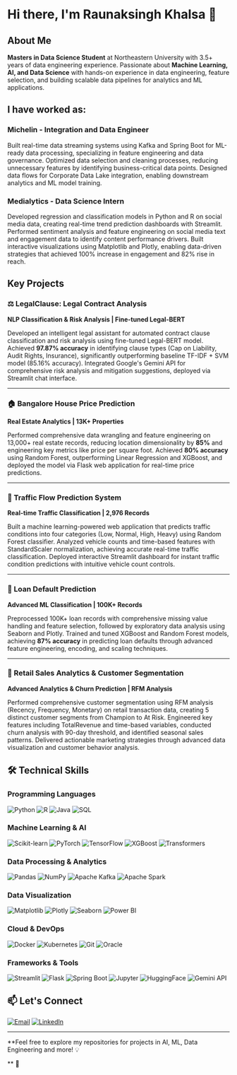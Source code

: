 # Hi there, I'm Raunaksingh Khalsa 👋

## About Me
**Masters in Data Science Student** at Northeastern University with 3.5+ years of data engineering experience. Passionate about **Machine Learning, AI, and Data Science** with hands-on experience in data engineering, feature selection, and building scalable data pipelines for analytics and ML applications.

## I have worked as:

### Michelin - Integration and Data Engineer
Built real-time data streaming systems using Kafka and Spring Boot for ML-ready data processing, specializing in feature engineering and data governance. Optimized data selection and cleaning processes, reducing unnecessary features by identifying business-critical data points. Designed data flows for Corporate Data Lake integration, enabling downstream analytics and ML model training.
### Medialytics - Data Science Intern
Developed regression and classification models in Python and R on social media data, creating real-time trend prediction dashboards with Streamlit. Performed sentiment analysis and feature engineering on social media text and engagement data to identify content performance drivers. Built interactive visualizations using Matplotlib and Plotly, enabling data-driven strategies that achieved 100% increase in engagement and 82% rise in reach.

## Key Projects

### ⚖️ LegalClause: Legal Contract Analysis
**NLP Classification & Risk Analysis | Fine-tuned Legal-BERT**

Developed an intelligent legal assistant for automated contract clause classification and risk analysis using fine-tuned Legal-BERT model. Achieved **97.87% accuracy** in identifying clause types (Cap on Liability, Audit Rights, Insurance), significantly outperforming baseline TF-IDF + SVM model (85.16% accuracy). Integrated Google's Gemini API for comprehensive risk analysis and mitigation suggestions, deployed via Streamlit chat interface.

---

### 🏠 Bangalore House Price Prediction
**Real Estate Analytics | 13K+ Properties**

Performed comprehensive data wrangling and feature engineering on 13,000+ real estate records, reducing location dimensionality by **85%** and engineering key metrics like price per square foot. Achieved **80% accuracy** using Random Forest, outperforming Linear Regression and XGBoost, and deployed the model via Flask web application for real-time price predictions.

---

### 🚦 Traffic Flow Prediction System
**Real-time Traffic Classification | 2,976 Records**

Built a machine learning-powered web application that predicts traffic conditions into four categories (Low, Normal, High, Heavy) using Random Forest classifier. Analyzed vehicle counts and time-based features with StandardScaler normalization, achieving accurate real-time traffic classification. Deployed interactive Streamlit dashboard for instant traffic condition predictions with intuitive vehicle count controls.

---

### 🏦 Loan Default Prediction
**Advanced ML Classification | 100K+ Records**

Preprocessed 100K+ loan records with comprehensive missing value handling and feature selection, followed by exploratory data analysis using Seaborn and Plotly. Trained and tuned XGBoost and Random Forest models, achieving **87% accuracy** in predicting loan defaults through advanced feature engineering, encoding, and scaling techniques.

---

### 🛒 Retail Sales Analytics & Customer Segmentation
**Advanced Analytics & Churn Prediction | RFM Analysis**

Performed comprehensive customer segmentation using RFM analysis (Recency, Frequency, Monetary) on retail transaction data, creating 5 distinct customer segments from Champion to At Risk. Engineered key features including TotalRevenue and time-based variables, conducted churn analysis with 90-day threshold, and identified seasonal sales patterns. Delivered actionable marketing strategies through advanced data visualization and customer behavior analysis.

## 🛠️ Technical Skills

### Programming Languages
![Python](https://img.shields.io/badge/Python-3776AB?style=for-the-badge&logo=python&logoColor=white)
![R](https://img.shields.io/badge/R-276DC3?style=for-the-badge&logo=r&logoColor=white)
![Java](https://img.shields.io/badge/Java-ED8B00?style=for-the-badge&logo=java&logoColor=white)
![SQL](https://img.shields.io/badge/SQL-4479A1?style=for-the-badge&logo=postgresql&logoColor=white)

### Machine Learning & AI
![Scikit-learn](https://img.shields.io/badge/scikit--learn-F7931E?style=for-the-badge&logo=scikit-learn&logoColor=white)
![PyTorch](https://img.shields.io/badge/PyTorch-EE4C2C?style=for-the-badge&logo=pytorch&logoColor=white)
![TensorFlow](https://img.shields.io/badge/TensorFlow-FF6F00?style=for-the-badge&logo=tensorflow&logoColor=white)
![XGBoost](https://img.shields.io/badge/XGBoost-FF6600?style=for-the-badge&logo=xgboost&logoColor=white)
![Transformers](https://img.shields.io/badge/🤗_Transformers-FFD21E?style=for-the-badge)

### Data Processing & Analytics
![Pandas](https://img.shields.io/badge/pandas-150458?style=for-the-badge&logo=pandas&logoColor=white)
![NumPy](https://img.shields.io/badge/numpy-013243?style=for-the-badge&logo=numpy&logoColor=white)
![Apache Kafka](https://img.shields.io/badge/Apache%20Kafka-000?style=for-the-badge&logo=apachekafka)
![Apache Spark](https://img.shields.io/badge/Apache%20Spark-FDEE21?style=for-the-badge&logo=apachespark&logoColor=black)

### Data Visualization
![Matplotlib](https://img.shields.io/badge/Matplotlib-11557c?style=for-the-badge&logo=matplotlib&logoColor=white)
![Plotly](https://img.shields.io/badge/Plotly-239120?style=for-the-badge&logo=plotly&logoColor=white)
![Seaborn](https://img.shields.io/badge/Seaborn-3776AB?style=for-the-badge&logo=seaborn&logoColor=white)
![Power BI](https://img.shields.io/badge/power_bi-F2C811?style=for-the-badge&logo=powerbi&logoColor=black)

### Cloud & DevOps
![Docker](https://img.shields.io/badge/docker-0db7ed?style=for-the-badge&logo=docker&logoColor=white)
![Kubernetes](https://img.shields.io/badge/kubernetes-326ce5?style=for-the-badge&logo=kubernetes&logoColor=white)
![Git](https://img.shields.io/badge/git-F05033?style=for-the-badge&logo=git&logoColor=white)
![Oracle](https://img.shields.io/badge/Oracle-F80000?style=for-the-badge&logo=oracle&logoColor=white)

### Frameworks & Tools
![Streamlit](https://img.shields.io/badge/Streamlit-FF4B4B?style=for-the-badge&logo=streamlit&logoColor=white)
![Flask](https://img.shields.io/badge/flask-000000?style=for-the-badge&logo=flask&logoColor=white)
![Spring Boot](https://img.shields.io/badge/Spring_Boot-6DB33F?style=for-the-badge&logo=spring-boot&logoColor=white)
![Jupyter](https://img.shields.io/badge/Jupyter-F37626?style=for-the-badge&logo=jupyter&logoColor=white)
![HuggingFace](https://img.shields.io/badge/🤗_HuggingFace-FFD21E?style=for-the-badge)
![Gemini API](https://img.shields.io/badge/Gemini_API-4285F4?style=for-the-badge&logo=google&logoColor=white)

## 📫 Let's Connect

[![Email](https://img.shields.io/badge/Email-D14836?style=for-the-badge&logo=gmail&logoColor=white)](mailto:raunaksinghkhalsa@gmail.com)
[![LinkedIn](https://img.shields.io/badge/LinkedIn-0077B5?style=for-the-badge&logo=linkedin&logoColor=white)](https://www.linkedin.com/in/raunaksingh-khalsa)

---

**Feel free to explore my repositories for projects in AI, ML, Data Engineering and more! 💡

** 🚀